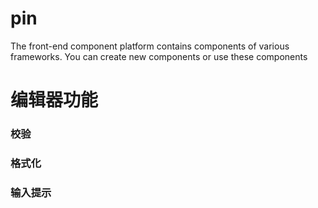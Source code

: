 # pin
The front-end component platform contains components of various frameworks. You can create new components or use these components

# 编辑器功能

### 校验
### 格式化
### 输入提示